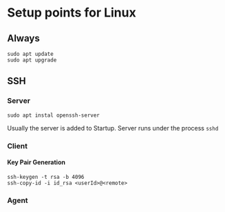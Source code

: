 # Setup points for Linux

## Always
```console
sudo apt update
sudo apt upgrade
```
## SSH 
### Server
```console 
sudo apt instal openssh-server
```
Usually the server is added to Startup. Server runs under the process `sshd`
### Client
#### Key Pair Generation
```console
ssh-keygen -t rsa -b 4096
ssh-copy-id -i id_rsa <userId>@<remote>
```

### Agent






